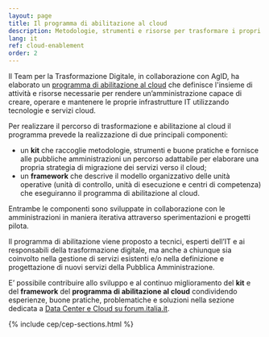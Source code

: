 ```yaml
---
layout: page
title: Il programma di abilitazione al cloud
description: Metodologie, strumenti e risorse per trasformare i propri servizi utilizzando le tecnologie cloud.
lang: it
ref: cloud-enablement
order: 2
---
```

Il Team per la Trasformazione Digitale, in collaborazione con AgID, ha elaborato un [programma di abilitazione al cloud](https://docs.italia.it/italia/piano-triennale-ict/cloud-docs/it/stabile/cloud-enablement.html) che definisce l'insieme di attività e risorse necessarie per rendere un&rsquo;amministrazione capace di creare, operare e mantenere le proprie infrastrutture IT utilizzando tecnologie e servizi cloud.

Per realizzare il percorso di trasformazione e abilitazione al cloud il programma prevede la realizzazione di due principali componenti:

* un **kit** che raccoglie metodologie, strumenti e buone pratiche e fornisce alle pubbliche amministrazioni un percorso adattabile per elaborare una propria strategia di migrazione dei servizi verso il cloud;
* un **framework** che descrive il modello organizzativo delle unità operative (unità di controllo, unità di esecuzione e centri di competenza) che eseguiranno il programma di abilitazione al cloud.

Entrambe le componenti sono sviluppate in collaborazione con le amministrazioni in maniera iterativa attraverso sperimentazioni e progetti pilota.

Il programma di abilitazione viene proposto a tecnici, esperti dell&rsquo;IT e ai responsabili della trasformazione digitale, ma anche a chiunque sia coinvolto nella gestione di servizi esistenti e/o nella definizione e progettazione di nuovi servizi della Pubblica Amministrazione.

E&rsquo; possibile contribuire allo sviluppo e al continuo miglioramento del **kit** e del **framework** del **programma di abilitazione al cloud** condividendo esperienze, buone pratiche, problematiche e soluzioni nella sezione dedicata a [Data Center e Cloud su forum.italia.it](https://forum.italia.it/c/piano-triennale/data-center-e-cloud).

{% include cep/cep-sections.html %}
